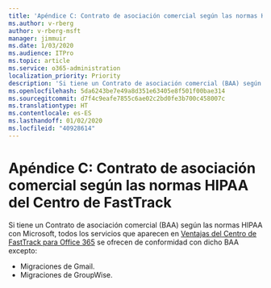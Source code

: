 ```yaml
---
title: 'Apéndice C: Contrato de asociación comercial según las normas HIPAA del Centro de FastTrack'
ms.author: v-rberg
author: v-rberg-msft
manager: jimmuir
ms.date: 1/03/2020
ms.audience: ITPro
ms.topic: article
ms.service: o365-administration
localization_priority: Priority
description: 'Si tiene un Contrato de asociación comercial (BAA) según las normas HIPAA con Microsoft para los servicios de FastTrack, todos los servicios que aparecen en FastTrack Center Benefit for Office 365 se incluyen en ese BAA excepto:'
ms.openlocfilehash: 5da6243be7e49a8d351e63405e8f501f00bae314
ms.sourcegitcommit: d7f4c9eafe7855c6ae02c2bd0fe3b700c458007c
ms.translationtype: HT
ms.contentlocale: es-ES
ms.lasthandoff: 01/02/2020
ms.locfileid: "40928614"
---
```

# <a name="appendix-c---fasttrack-center-hipaa-business-associate-agreement"></a>Apéndice C: Contrato de asociación comercial según las normas HIPAA del Centro de FastTrack

Si tiene un Contrato de asociación comercial (BAA) según las normas HIPAA con Microsoft, todos los servicios que aparecen en [Ventajas del Centro de FastTrack para Office 365](O365-fasttrack-benefit-for-office-365.md) se ofrecen de conformidad con dicho BAA excepto: 
  
- Migraciones de Gmail.   
- Migraciones de GroupWise.
    

